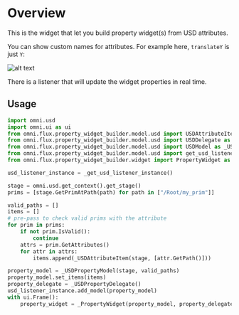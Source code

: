 # Overview

This is the widget that let you build property widget(s) from USD attributes.

You can show custom names for attributes. For example here, `translateY` is just `Y`:

![alt text](../data/images/preview.png)


There is a listener that will update the widget properties in real time.

## Usage

```python
import omni.usd
import omni.ui as ui
from omni.flux.property_widget_builder.model.usd import USDAttributeItem as _USDAttributeItem
from omni.flux.property_widget_builder.model.usd import USDDelegate as _USDPropertyDelegate
from omni.flux.property_widget_builder.model.usd import USDModel as _USDPropertyModel
from omni.flux.property_widget_builder.model.usd import get_usd_listener_instance as _get_usd_listener_instance
from omni.flux.property_widget_builder.widget import PropertyWidget as _PropertyWidget

usd_listener_instance = _get_usd_listener_instance()

stage = omni.usd.get_context().get_stage()
prims = [stage.GetPrimAtPath(path) for path in ["/Root/my_prim"]]

valid_paths = []
items = []
# pre-pass to check valid prims with the attribute
for prim in prims:
    if not prim.IsValid():
        continue
    attrs = prim.GetAttributes()
    for attr in attrs:
        items.append(_USDAttributeItem(stage, [attr.GetPath()]))

property_model = _USDPropertyModel(stage, valid_paths)
property_model.set_items(items)
property_delegate = _USDPropertyDelegate()
usd_listener_instance.add_model(property_model)
with ui.Frame():
    property_widget = _PropertyWidget(property_model, property_delegate)
```
